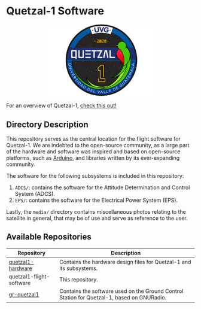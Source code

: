 # Quetzal-1 Software

<p align="center">
<img width="300" src="./media/quetzal_1_badge.png">
</p>

For an overview of Quetzal-1, [check this out!](https://github.com/Quetzal-1-CubeSat-Team)

## Directory Description

This repository serves as the central location for the flight software for Quetzal-1. We are indebted to the open-source community, as a large part of the hardware and software was inspired and based on open-source platforms, such as [Arduino](https://www.arduino.cc/), and libraries written by its ever-expanding community.

The software for the following subsystems is included in this repository:

1. `ADCS/`: contains the software for the Attitude Determination and Control System (ADCS).
2. `EPS/`: contains the software for the Electrical Power System (EPS).

Lastly, the `media/` directory contains miscellaneous photos relating to the satellite in general, that may be of use and serve as reference to the user.

## Available Repositories

| Repository               | Description                                                                                                             |
|--------------------------|-------------------------------------------------------------------------------------------------------------------------|
| [quetzal1-hardware](https://github.com/Quetzal-1-CubeSat-Team/quetzal1-hardware)        | Contains the hardware design files for Quetzal-1 and its subsystems.                                                    |
| quetzal1-flight-software | This repository.                                                                 |
| [gr-quetzal1](https://github.com/danalvarez/gr-quetzal1)              | Contains the software used on the Ground Control Station for Quetzal-1, based on GNURadio. |
